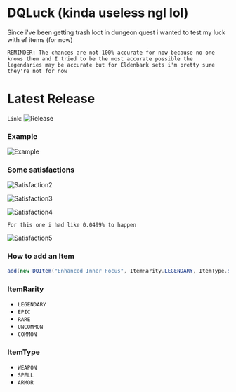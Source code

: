 # DQLuck (kinda useless ngl lol)
Since i've been getting trash loot in dungeon quest i wanted to test my luck with ef items (for now)

`REMINDER: The chances are not 100% accurate for now because no one knows them and I tried to be the most accurate possible the legendaries may be accurate but for Eldenbark sets i'm pretty sure they're not for now`

# Latest Release
`Link`: ![Release](https://github.com/EnissayDev/DQLuck/releases/latest)

### Example
![Example](https://i.gyazo.com/50dccc6f0e4bf65e37328395351d37fd.png)

### Some satisfactions
![Satisfaction2](https://i.gyazo.com/22668d9efb16a6f32cf1e2da6bedb4f1.png)

![Satisfaction3](https://i.gyazo.com/82224acd4275899bac17631d8f312b2a.png)

![Satisfaction4](https://i.gyazo.com/a4f712990334ec06534fc99348f9e011.png)

`For this one i had like 0.0499% to happen`

![Satisfaction5](https://i.gyazo.com/3fac722abf2bc9ffe8e2ccb32dd9bbbf.png)

### How to add an Item
```java
add(new DQItem("Enhanced Inner Focus", ItemRarity.LEGENDARY, ItemType.SPELL, 0.025, false));
```

### ItemRarity
- `LEGENDARY`
- `EPIC`
- `RARE`
- `UNCOMMON`
- `COMMON`

### ItemType
- `WEAPON`
- `SPELL`
- `ARMOR`
